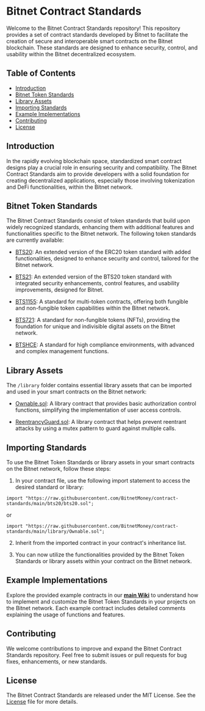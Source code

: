 # Bitnet Contract Standards

Welcome to the Bitnet Contract Standards repository! This repository provides a set of contract standards developed by Bitnet to facilitate the creation of secure and interoperable smart contracts on the Bitnet blockchain. These standards are designed to enhance security, control, and usability within the Bitnet decentralized ecosystem.

## Table of Contents

- [Introduction](#introduction)
- [Bitnet Token Standards](#bitnet-token-standards)
- [Library Assets](#library-assets)
- [Importing Standards](#importing-standards)
- [Example Implementations](#example-implementations)
- [Contributing](#contributing)
- [License](#license)

## Introduction

In the rapidly evolving blockchain space, standardized smart contract designs play a crucial role in ensuring security and compatibility. The Bitnet Contract Standards aim to provide developers with a solid foundation for creating decentralized applications, especially those involving tokenization and DeFi functionalities, within the Bitnet network.

## Bitnet Token Standards

The Bitnet Contract Standards consist of token standards that build upon widely recognized standards, enhancing them with additional features and functionalities specific to the Bitnet network. The following token standards are currently available:

- [BTS20](./bts20/bts20.sol): An extended version of the ERC20 token standard with added functionalities, designed to enhance security and control, tailored for the Bitnet network.

- [BTS21](./bts21/bts21.sol): An extended version of the BTS20 token standard with integrated security enhancements, control features, and usability improvements, designed for Bitnet.

- [BTS1155](./bts1155/bts1155.sol): A standard for multi-token contracts, offering both fungible and non-fungible token capabilities within the Bitnet network.

- [BTS721](./bts721/bts721.sol): A standard for non-fungible tokens (NFTs), providing the foundation for unique and indivisible digital assets on the Bitnet network.

- [BTSHCE](./btshce/btshce.sol): A standard for high compliance environments, with advanced and complex management functions.

## Library Assets

The `/library` folder contains essential library assets that can be imported and used in your smart contracts on the Bitnet network:

- [Ownable.sol](./library/Ownable.sol): A library contract that provides basic authorization control functions, simplifying the implementation of user access controls.

- [ReentrancyGuard.sol](./library/ReentrancyGuard.sol): A library contract that helps prevent reentrant attacks by using a mutex pattern to guard against multiple calls.

## Importing Standards

To use the Bitnet Token Standards or library assets in your smart contracts on the Bitnet network, follow these steps:

1. In your contract file, use the following import statement to access the desired standard or library:

```solidity
import "https://raw.githubusercontent.com/BitnetMoney/contract-standards/main/bts20/bts20.sol";
```

or

```solidity
import "https://raw.githubusercontent.com/BitnetMoney/contract-standards/main/library/Ownable.sol";
```

2. Inherit from the imported contract in your contract's inheritance list.

3. You can now utilize the functionalities provided by the Bitnet Token Standards or library assets within your contract on the Bitnet network.

## Example Implementations

Explore the provided example contracts in our **[main Wiki](https://github.com/BitnetMoney/bitnet/wiki)** to understand how to implement and customize the Bitnet Token Standards in your projects on the Bitnet network. Each example contract includes detailed comments explaining the usage of functions and features.

## Contributing

We welcome contributions to improve and expand the Bitnet Contract Standards repository. Feel free to submit issues or pull requests for bug fixes, enhancements, or new standards.

## License

The Bitnet Contract Standards are released under the MIT License. See the [License](./LICENSE) file for more details.
